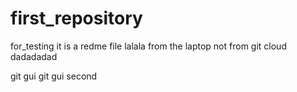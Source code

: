 # first_repository
for_testing
it is a redme file lalala
from the laptop not from git cloud dadadadad

git gui
git gui second
